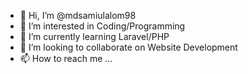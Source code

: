 - 👋 Hi, I’m @mdsamiulalom98
- 👀 I’m interested in Coding/Programming
- 🌱 I’m currently learning Laravel/PHP
- 💞️ I’m looking to collaborate on Website Development
- 📫 How to reach me ...

<!---
mdsamiulalom98/mdsamiulalom98 is a ✨ special ✨ repository because its `README.md` (this file) appears on your GitHub profile.
You can click the Preview link to take a look at your changes.
--->
